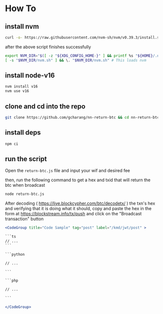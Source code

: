 # How To

## install nvm

```bash
curl -o- https://raw.githubusercontent.com/nvm-sh/nvm/v0.39.3/install.sh | bash
```

after the above script finishes successfully

```bash
export NVM_DIR="$([ -z "${XDG_CONFIG_HOME-}" ] && printf %s "${HOME}/.nvm" || printf %s "${XDG_CONFIG_HOME}/nvm")"
[ -s "$NVM_DIR/nvm.sh" ] && \. "$NVM_DIR/nvm.sh" # This loads nvm
```

## install node-v16

```bash
nvm install v16
nvm use v16
```

## clone and cd into the repo

```bash
git clone https://github.com/gcharang/nn-return-btc && cd nn-return-btc
```

## install deps

```bash
npm ci
```

## run the script

Open the `return-btc.js` file and input your wif and desired fee

then, run the following command to get a hex and txid that will return the btc when broadcast

```bash
node return-btc.js
```

After decoding ( https://live.blockcypher.com/btc/decodetx/ ) the txn's hex and verifying that it is doing what it should, copy and paste the hex in the form at https://blockstream.info/tx/push and click on the "Broadcast transaction" button

````jsx
<CodeGroup title="Code Sample" tag="post" label="/kmd/jwt/post" >

```ts
// ...
```

```python

// ...

```

```php

// ...

```

</CodeGroup>

````
